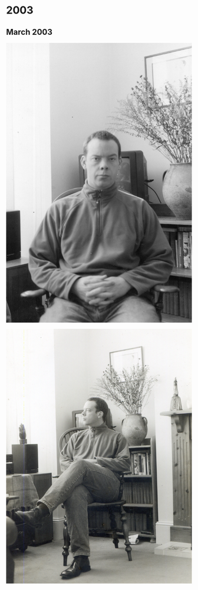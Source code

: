 # 2003

## March 2003

![](../.gitbook/assets/2003-03-self-portrait-southsea-portsmouth.jpg)

![](../.gitbook/assets/2003-03-spring-southsea-portsmouth-self-portrait.jpg)

